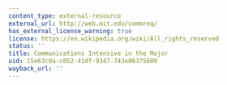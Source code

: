 ```yaml
---
content_type: external-resource
external_url: http://web.mit.edu/commreq/
has_external_license_warning: true
license: https://en.wikipedia.org/wiki/All_rights_reserved
status: ''
title: Communications Intensive in the Major
uid: 15e63c0a-c052-41df-9347-743e06375609
wayback_url: ''
---
```


